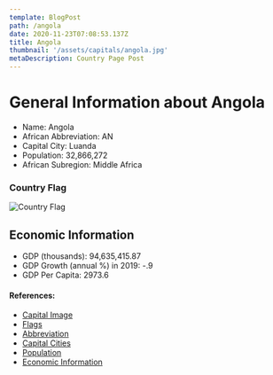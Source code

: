 ```yaml
---
template: BlogPost
path: /angola
date: 2020-11-23T07:08:53.137Z
title: Angola
thumbnail: '/assets/capitals/angola.jpg'
metaDescription: Country Page Post
---
```


# General Information about Angola

- Name: Angola
- African Abbreviation: AN
- Capital City: Luanda
- Population: 32,866,272
- African Subregion: Middle Africa

### Country Flag
![Country Flag](https://raw.githubusercontent.com/hjnilsson/country-flags/master/png1000px/ao.png)

## Economic Information
 - GDP (thousands): 94,635,415.87
 - GDP Growth (annual %) in 2019: -.9
 - GDP Per Capita: 2973.6

#### References:
- [Capital Image](https://cdn.britannica.com/31/195831-050-ABDCE370/Luanda-Angola.jpg)
- [Flags](https://github.com/hjnilsson/country-flags)
- [Abbreviation](https://planetarynames.wr.usgs.gov/Abbreviations)
- [Capital Cities](https://www.nationsonline.org/oneworld/capitals_africa.htm)
- [Population](https://www.worldometers.info/population/countries-in-africa-by-population/)
- [Economic Information](https://data.worldbank.org/)
